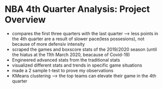 # NBA 4th Quarter Analysis: Project Overview
* compares the first three quarters with the last quarter --> less points in the 4th quarter are a result of slower pace(less possesions), not because of more defensiv intensity
* scraped the games and boxscore stats of the 2019/2020 season (until the hiatus at the 11th March 2020, beacause of Covid-19)
* Engineered advanced stats from the traditional stats
* visualized different stats and trends in specific game situations
* made a 2 sample t-test to prove my observations
* KMeans clustering --> the top teams can elevate their game in the 4th quarter
